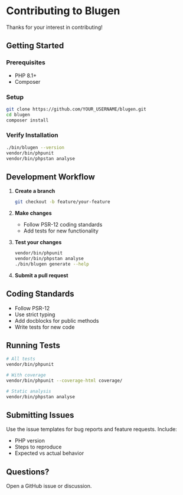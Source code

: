# Contributing to Blugen

Thanks for your interest in contributing!

## Getting Started

### Prerequisites
- PHP 8.1+
- Composer

### Setup
```bash
git clone https://github.com/YOUR_USERNAME/blugen.git
cd blugen
composer install
```

### Verify Installation
```bash
./bin/blugen --version
vendor/bin/phpunit
vendor/bin/phpstan analyse
```

## Development Workflow

1. **Create a branch**
   ```bash
   git checkout -b feature/your-feature
   ```

2. **Make changes**
   - Follow PSR-12 coding standards
   - Add tests for new functionality

3. **Test your changes**
   ```bash
   vendor/bin/phpunit
   vendor/bin/phpstan analyse
   ./bin/blugen generate --help
   ```

4. **Submit a pull request**

## Coding Standards

- Follow PSR-12
- Use strict typing
- Add docblocks for public methods
- Write tests for new code

## Running Tests

```bash
# All tests
vendor/bin/phpunit

# With coverage
vendor/bin/phpunit --coverage-html coverage/

# Static analysis
vendor/bin/phpstan analyse
```

## Submitting Issues

Use the issue templates for bug reports and feature requests. Include:
- PHP version
- Steps to reproduce
- Expected vs actual behavior

## Questions?

Open a GitHub issue or discussion.